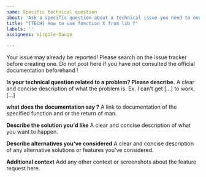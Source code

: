 ```yaml
---
name: Specific technical question
about: 'Ask a specific question about a technical issue you need to overcome. '
title: "[TECH] How to use fonction X from lib Y"
labels: ''
assignees: Virgile-Dauge

---
```


Your issue may already be reported! Please search on the issue tracker before creating one.
Do not post here if you have not consulted the official documentation beforehand !

**Is your technical question related to a problem? Please describe.**
A clear and concise description of what the problem is. Ex. I can't get [...] to work, [...]

**what does the documentation say ?**
A link to documentation of the specified function and or the return of man. 

**Describe the solution you'd like**
A clear and concise description of what you want to happen.

**Describe alternatives you've considered**
A clear and concise description of any alternative solutions or features you've considered.

**Additional context**
Add any other context or screenshots about the feature request here.
